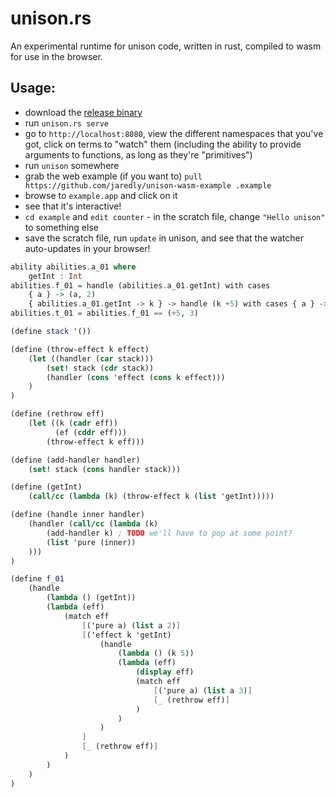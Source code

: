 # unison.rs

An experimental runtime for unison code, written in rust, compiled to wasm for use in the browser.

## Usage:

- download the [release binary](https://github.com/jaredly/unison.rs/releases/tag/release-2)
- run `unison.rs serve`
- go to `http://localhost:8080`, view the different namespaces that you've got, click on terms to "watch" them (including the ability to provide arguments to functions, as long as they're "primitives")
- run `unison` somewhere
- grab the web example (if you want to) `pull https://github.com/jaredly/unison-wasm-example .example`
- browse to `example.app` and click on it
- see that it's interactive!
- `cd example` and `edit counter` - in the scratch file, change `"Hello unison"` to something else
- save the scratch file, run `update` in unison, and see that the watcher auto-updates in your browser!

```haskell
ability abilities.a_01 where
    getInt : Int
abilities.f_01 = handle (abilities.a_01.getInt) with cases
    { a } -> (a, 2)
    { abilities.a_01.getInt -> k } -> handle (k +5) with cases { a } -> (a, 3)
abilities.t_01 = abilities.f_01 == (+5, 3)
```

```scheme
(define stack '())

(define (throw-effect k effect)
    (let ((handler (car stack)))
        (set! stack (cdr stack))
        (handler (cons 'effect (cons k effect)))
    )
)

(define (rethrow eff)
    (let ((k (cadr eff))
          (ef (cddr eff)))
        (throw-effect k eff)))

(define (add-handler handler)
    (set! stack (cons handler stack)))

(define (getInt)
    (call/cc (lambda (k) (throw-effect k (list 'getInt)))))

(define (handle inner handler)
    (handler (call/cc (lambda (k)
        (add-handler k) ; TODO we'll have to pop at some point?
        (list 'pure (inner))
    )))
)

(define f_01
    (handle
        (lambda () (getInt))
        (lambda (eff)
            (match eff
                [('pure a) (list a 2)]
                [('effect k 'getInt)
                    (handle
                        (lambda () (k 5))
                        (lambda (eff)
                            (display eff)
                            (match eff
                                [('pure a) (list a 3)]
                                [_ (rethrow eff)]
                            )
                        )
                    )
                ]
                [_ (rethrow eff)]
            )
        )
    )
)

```

